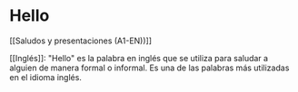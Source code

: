 # Hello

[[Saludos y presentaciones (A1-EN))]]

 [[Inglés]]: "Hello" es la palabra en inglés que se utiliza para saludar a alguien de manera formal o informal. Es una de las palabras más utilizadas en el idioma inglés.